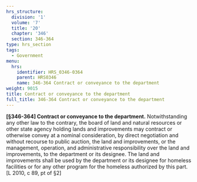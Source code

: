 ```yaml
---
hrs_structure:
  division: '1'
  volume: '7'
  title: '20'
  chapter: '346'
  section: 346-364
type: hrs_section
tags:
  - Government
menu:
  hrs:
    identifier: HRS_0346-0364
    parent: HRS0346
    name: 346-364 Contract or conveyance to the department
weight: 9015
title: Contract or conveyance to the department
full_title: 346-364 Contract or conveyance to the department
---
```

**[§346-364] Contract or conveyance to the department.** Notwithstanding any other law to the contrary, the board of land and natural resources or other state agency holding lands and improvements may contract or otherwise convey at a nominal consideration, by direct negotiation and without recourse to public auction, the land and improvements, or the management, operation, and administrative responsibility over the land and improvements, to the department or its designee. The land and improvements shall be used by the department or its designee for homeless facilities or for any other program for the homeless authorized by this part. [L 2010, c 89, pt of §2]